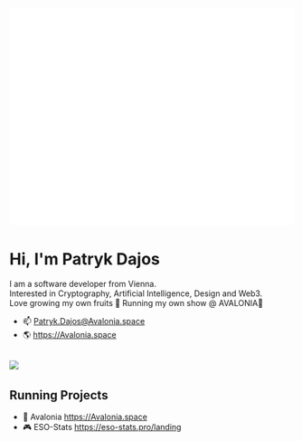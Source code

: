 ![Metrics](/github-metrics.svg)


# Hi, I'm Patryk Dajos
I am a software developer from Vienna.<br/>
Interested in Cryptography, Artificial Intelligence, Design and Web3.<br/>
Love growing my own fruits 🍊 Running my own show @ AVALONIA🔺<br/>

- 📫 Patryk.Dajos@Avalonia.space
- 🌎 https://Avalonia.space
<br/>
<img src="https://i.imgur.com/Dlxh5g2.png" width="300" /><br/>

## Running Projects
- 🔺 Avalonia https://Avalonia.space
- 🎮 ESO-Stats https://eso-stats.pro/landing
